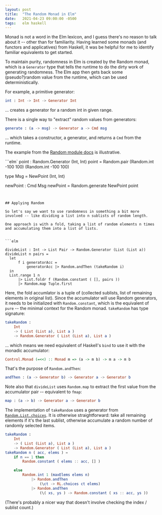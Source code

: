 ```yaml
---
layout: post
title:  "The Random Monad in Elm"
date:   2021-04-23 09:00:00 -0500
tags:   elm haskell
---
```


Monad is not a word in the Elm lexicon, and I guess there's no reason to talk about it -- other than for familiarity. Having learned some monads (and functors and applicatives) from Haskell, it was be helpful for me to identify familiar equivalents to get started.

To maintain purity, randomness in Elm is created by the Random monad, which is a `Generator` type that tells the runtime to do the dirty work of generating randomness. The Elm app then gets back some (pseudo?)random value from the runtime, which can be used deterministically.

For example, a primitive generator:

```elm
int : Int -> Int -> Generator Int
```

... creates a generator for a random int in given range.

There is a single way to "extract" random values from generators:

```elm
generate : (a -> msg) -> Generator a -> Cmd msg
```

... which takes a constructor, a generator, and returns a `Cmd` from the runtime. 

The example from the [Random module docs](https://package.elm-lang.org/packages/elm/random/latest/Random) is illustrative.

```elm`
point : Random.Generator (Int, Int)
point =
  Random.pair (Random.int -100 100) (Random.int -100 100)

type Msg = NewPoint (Int, Int)

newPoint : Cmd Msg
newPoint =
  Random.generate NewPoint point
  ```


## Applying Random

So let's say we want to use randomness in something a bit more involved -- like dividing a list into n sublists of random length.

One approach is with a fold, taking a list of random elements n times and accumulating them into a list of lists.


```elm

divideList : Int -> List Pair -> Random.Generator (List (List a))
divideList n pairs =
    let
        f i generatorAcc =
            generatorAcc |> Random.andThen (takeRandom i)
    in
    List.range 1 n
        |> List.foldr f (Random.constant ( [], pairs ))
        |> Random.map Tuple.first
```


Here, the fold accumlator is a tuple of (collected sublists, list of remaining elements in original list). Since the accumulator will use Random generators, it needs to be initialized with `Random.constant`, which is the equivalent of `pure` -- the minimal context for the Random monad.
`takeRandom` has type signature: 

```elm
takeRandom :
    Int
    -> ( List (List a), List a )
    -> Random.Generator ( List (List a), List a )
```

... which means we need equivalent of Haskell's `bind` to use it with the monadic accumulator:

```haskell
Control.Monad (=<<) :: Monad m => (a -> m b) -> m a -> m b
```

That's the purpose of `Random.andThen`:

```elm
andThen : (a -> Generator b) -> Generator a -> Generator b
```

Note also that `divideList` uses `Random.map` to extract the first value from the accumulator pair -- equivalent to `fmap`:

```elm
map : (a -> b) -> Generator a -> Generator b
```

The implementation of `takeRandom` uses a generator from [`Random.List.choices`](https://package.elm-lang.org/packages/elm-community/random-extra/latest/Random.List). It is otherwise straightforward: take all remaining elements if it's the last sublist, otherwise accumulate a random number of randomly selected items. 

```elm
takeRandom :
    Int
    -> ( List (List a), List a )
    -> Random.Generator ( List (List a), List a )
takeRandom n ( acc, elems ) =
    if n == 1 then
        Random.constant ( elems :: acc, [] )

    else
        Random.int 1 (maxElems elems n)
            |> Random.andThen
                (\ct -> RL.choices ct elems)
            |> Random.andThen
                (\( xs, ys ) -> Random.constant ( xs :: acc, ys ))

```

(There's probably a nicer way that doesn't involve checking the index / sublist count.)

